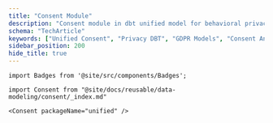 ```yaml
---
title: "Consent Module"
description: "Consent module in dbt unified model for behavioral privacy compliance analytics across platforms."
schema: "TechArticle"
keywords: ["Unified Consent", "Privacy DBT", "GDPR Models", "Consent Analytics", "Privacy Models", "Cross Platform"]
sidebar_position: 200
hide_title: true
---
```


```mdx-code-block
import Badges from '@site/src/components/Badges';
```

<Badges badgeType="dbt-package Release" pkg="unified"></Badges>

```mdx-code-block
import Consent from "@site/docs/reusable/data-modeling/consent/_index.md"

<Consent packageName="unified" />
```
